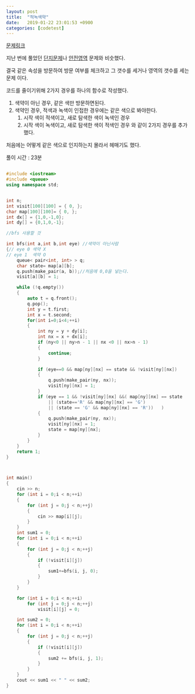 ```yaml
---
layout: post
title:  "적녹색약"
date:   2019-01-22 23:01:53 +0900
categories: [codetest]
---
```


[문제링크]

지난 번에 풀었던 [단지문제]나 [안전영역] 문제와 비숫했다.

결국 같은 속성을 방문하여 방문 여부를 체크하고
그 갯수를 세거나 영역의 갯수를 세는 문제 이다.

코드를 줄이기위해 2가지 경우를 하나의 함수로 작성했다.

1. 색약이 아닌 경우, 같은 색만 방문하면된다.
2. 색약인 경우, 적색과 녹색이 인접한 경우에는 같은 색으로 봐야한다.
	1. 시작 색이 적색이고, 새로 탐색한 색이 녹색인 경우
	2. 시작 색이 녹색이고, 새로 탐색한 색이 적색인 경우
	와 같이 2가지 경우를 추가했다.

처음에는 어떻게 같은 색으로 인지하는지 몰라서 헤매기도 했다.

풀이 시간 : 23분

~~~c++

#include <iostream>
#include <queue>
using namespace std;


int n;
int visit[100][100] = { 0, };
char map[100][100]= { 0, };
int dx[] = {1,0,-1,0};
int dy[] = {0,1,0,-1};

//bfs 사용할 것

int bfs(int a,int b,int eye) //색약이 아닌사람
{// eye 0 색약 X
// eye 1  색약 O
	queue< pair<int, int> > q;
	char state= map[a][b];
	q.push(make_pair(a, b));//처음에 0,0을 넣는다.
	visit[a][b] = 1;

	while (!q.empty())
	{
		auto t = q.front();
		q.pop();
		int y = t.first;
		int x = t.second;
		for(int i=0;i<4;++i)
		{
			int ny = y + dy[i];
			int nx = x + dx[i];
			if (ny<0 || ny>n - 1 || nx <0 || nx>n - 1)
			{
				continue;
			}

			if (eye==0 && map[ny][nx] == state && !visit[ny][nx])
			{
				q.push(make_pair(ny, nx));
				visit[ny][nx] = 1;
			}
			if (eye == 1 && !visit[ny][nx] &&( map[ny][nx] == state
				|| (state=='R' && map[ny][nx] == 'G')
				|| (state == 'G' && map[ny][nx] == 'R'))   )
			{
				q.push(make_pair(ny, nx));
				visit[ny][nx] = 1;
				state = map[ny][nx];
			}
		}
	}
	return 1;
}



int main()
{
	cin >> n;
	for (int i = 0;i < n;++i)
	{
		for (int j = 0;j < n;++j)
		{
			cin >> map[i][j];
		}
	}
	int sum1 = 0;
	for (int i = 0;i < n;++i)
	{
		for (int j = 0;j < n;++j)
		{
			if (!visit[i][j])
			{
				sum1+=bfs(i, j, 0);
			}
		}
	}

	for (int i = 0;i < n;++i)
		for (int j = 0;j < n;++j)
			visit[i][j] = 0;

	int sum2 = 0;
	for (int i = 0;i < n;++i)
	{
		for (int j = 0;j < n;++j)
		{
			if (!visit[i][j])
			{
				sum2 += bfs(i, j, 1);
			}
		}
	}
	cout << sum1 << " " << sum2;
}
~~~

[문제링크]: https://www.acmicpc.net/problem/10026
[단지문제]: https://www.acmicpc.net/problem/2667
[안전영역]: https://www.acmicpc.net/problem/2468
